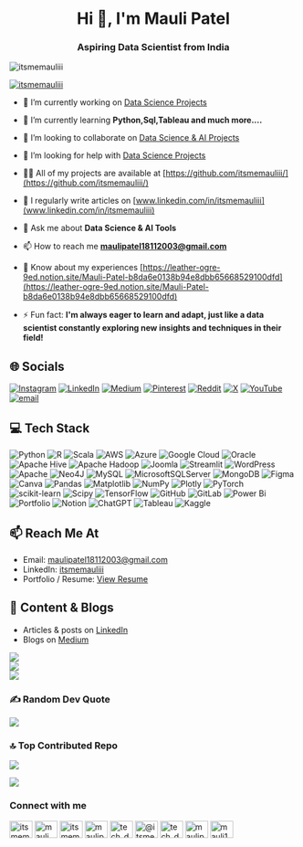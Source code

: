 <h1 align="center">Hi 👋, I'm Mauli Patel</h1>
<h3 align="center">Aspiring Data Scientist from India</h3>

<p align="left"> <img src="https://komarev.com/ghpvc/?username=itsmemauliii&label=Profile%20views&color=0e75b6&style=flat" alt="itsmemauliii" /> </p>

<p align="left"> <a href="https://github.com/ryo-ma/github-profile-trophy"><img src="https://github-profile-trophy.vercel.app/?username=itsmemauliii" alt="itsmemauliii" /></a> </p>

- 🔭 I’m currently working on [Data Science Projects](https://github.com/itsmemauliii/Data-Science-Projects)

- 🌱 I’m currently learning **Python,Sql,Tableau and much more....**

- 👯 I’m looking to collaborate on [Data Science & AI Projects](https://github.com/itsmemauliii/AI-Projects)

- 🤝 I’m looking for help with [Data Science Projects](https://github.com/itsmemauliii/Data-Science-Projects)

- 👨‍💻 All of my projects are available at [https://github.com/itsmemauliii/](https://github.com/itsmemauliii/)

- 📝 I regularly write articles on [www.linkedin.com/in/itsmemauliii](www.linkedin.com/in/itsmemauliii)

- 💬 Ask me about **Data Science & AI Tools**

- 📫 How to reach me **maulipatel18112003@gmail.com**

- 📄 Know about my experiences [https://leather-ogre-9ed.notion.site/Mauli-Patel-b8da6e0138b94e8dbb65668529100dfd](https://leather-ogre-9ed.notion.site/Mauli-Patel-b8da6e0138b94e8dbb65668529100dfd)

- ⚡ Fun fact: **I'm always eager to learn and adapt, just like a data scientist constantly exploring new insights and techniques in their field!**


## 🌐 Socials
[![Instagram](https://img.shields.io/badge/Instagram-%23E4405F.svg?logo=Instagram&logoColor=white)](https://instagram.com/tech_data_hub_) [![LinkedIn](https://img.shields.io/badge/LinkedIn-%230077B5.svg?logo=linkedin&logoColor=white)](https://linkedin.com/in/itsmemauliii) [![Medium](https://img.shields.io/badge/Medium-12100E?logo=medium&logoColor=white)](https://medium.com/@itsmemauli) [![Pinterest](https://img.shields.io/badge/Pinterest-%23E60023.svg?logo=Pinterest&logoColor=white)](https://pinterest.com/Maulipatel_18) [![Reddit](https://img.shields.io/badge/Reddit-%23FF4500.svg?logo=Reddit&logoColor=white)](https://reddit.com/user/Mauli_Patel_18) [![X](https://img.shields.io/badge/X-black.svg?logo=X&logoColor=white)](https://x.com/Mauli_Patel_18) [![YouTube](https://img.shields.io/badge/YouTube-%23FF0000.svg?logo=YouTube&logoColor=white)](https://youtube.com/@Tech_data_hub) [![email](https://img.shields.io/badge/Email-D14836?logo=gmail&logoColor=white)](mailto:maulipatel18112003@gmail.com) 

## 💻 Tech Stack
![Python](https://img.shields.io/badge/python-3670A0?style=flat&logo=python&logoColor=ffdd54) ![R](https://img.shields.io/badge/r-%23276DC3.svg?style=flat&logo=r&logoColor=white) ![Scala](https://img.shields.io/badge/scala-%23DC322F.svg?style=flat&logo=scala&logoColor=white) ![AWS](https://img.shields.io/badge/AWS-%23FF9900.svg?style=flat&logo=amazon-aws&logoColor=white) ![Azure](https://img.shields.io/badge/azure-%230072C6.svg?style=flat&logo=microsoftazure&logoColor=white) ![Google Cloud](https://img.shields.io/badge/GoogleCloud-%234285F4.svg?style=flat&logo=google-cloud&logoColor=white) ![Oracle](https://img.shields.io/badge/Oracle-F80000?style=flat&logo=oracle&logoColor=white) ![Apache Hive](https://img.shields.io/badge/Apache%20Hive-FDEE21?style=flat&logo=apachehive&logoColor=black) ![Apache Hadoop](https://img.shields.io/badge/Apache%20Hadoop-66CCFF?style=flat&logo=apachehadoop&logoColor=black) ![Joomla](https://img.shields.io/badge/joomla-%235091CD.svg?style=flat&logo=joomla&logoColor=white) ![Streamlit](https://img.shields.io/badge/Streamlit-%23FE4B4B.svg?style=flat&logo=streamlit&logoColor=white) ![WordPress](https://img.shields.io/badge/WordPress-%23117AC9.svg?style=flat&logo=WordPress&logoColor=white) ![Apache](https://img.shields.io/badge/apache-%23D42029.svg?style=flat&logo=apache&logoColor=white) ![Neo4J](https://img.shields.io/badge/Neo4j-008CC1?style=flat&logo=neo4j&logoColor=white) ![MySQL](https://img.shields.io/badge/mysql-4479A1.svg?style=flat&logo=mysql&logoColor=white) ![MicrosoftSQLServer](https://img.shields.io/badge/Microsoft%20SQL%20Server-CC2927?style=flat&logo=microsoft%20sql%20server&logoColor=white) ![MongoDB](https://img.shields.io/badge/MongoDB-%234ea94b.svg?style=flat&logo=mongodb&logoColor=white) ![Figma](https://img.shields.io/badge/figma-%23F24E1E.svg?style=flat&logo=figma&logoColor=white) ![Canva](https://img.shields.io/badge/Canva-%2300C4CC.svg?style=flat&logo=Canva&logoColor=white) ![Pandas](https://img.shields.io/badge/pandas-%23150458.svg?style=flat&logo=pandas&logoColor=white) ![Matplotlib](https://img.shields.io/badge/Matplotlib-%23ffffff.svg?style=flat&logo=Matplotlib&logoColor=black) ![NumPy](https://img.shields.io/badge/numpy-%23013243.svg?style=flat&logo=numpy&logoColor=white) ![Plotly](https://img.shields.io/badge/Plotly-%233F4F75.svg?style=flat&logo=plotly&logoColor=white) ![PyTorch](https://img.shields.io/badge/PyTorch-%23EE4C2C.svg?style=flat&logo=PyTorch&logoColor=white) ![scikit-learn](https://img.shields.io/badge/scikit--learn-%23F7931E.svg?style=flat&logo=scikit-learn&logoColor=white) ![Scipy](https://img.shields.io/badge/SciPy-%230C55A5.svg?style=flat&logo=scipy&logoColor=%white) ![TensorFlow](https://img.shields.io/badge/TensorFlow-%23FF6F00.svg?style=flat&logo=TensorFlow&logoColor=white) ![GitHub](https://img.shields.io/badge/github-%23121011.svg?style=flat&logo=github&logoColor=white) ![GitLab](https://img.shields.io/badge/gitlab-%23181717.svg?style=flat&logo=gitlab&logoColor=white) ![Power Bi](https://img.shields.io/badge/power_bi-F2C811?style=flat&logo=powerbi&logoColor=black) ![Portfolio](https://img.shields.io/badge/Portfolio-%23000000.svg?style=flat&logo=firefox&logoColor=#FF7139) ![Notion](https://img.shields.io/badge/Notion-%23000000.svg?style=flat&logo=notion&logoColor=white) ![ChatGPT](https://img.shields.io/badge/ChatGPT-74aa9c?style=for-the-badge&logo=openai&logoColor=white) ![Tableau](https://img.shields.io/badge/Tableau-E97627?style=for-the-badge&logo=Tableau&logoColor=white) ![Kaggle](https://img.shields.io/badge/Kaggle-20BEFF?style=for-the-badge&logo=Kaggle&logoColor=white)

## 📫 Reach Me At

- Email: [maulipatel18112003@gmail.com](mailto:maulipatel18112003@gmail.com)
- LinkedIn: [itsmemauliii](https://www.linkedin.com/in/itsmemauliii)
- Portfolio / Resume: [View Resume](https://leather-ogre-9ed.notion.site/Mauli-Patel-b8da6e0138b94e8dbb65668529100dfd)

## 📄 Content & Blogs

- Articles & posts on [LinkedIn](https://www.linkedin.com/in/itsmemauliii)
- Blogs on [Medium](https://medium.com/@itsmemauli)

<!-- BLOG-POST-LIST:START -->
<!-- BLOG-POST-LIST:END -->

![](https://github-readme-stats.vercel.app/api?username=itsmemauliii&theme=date_night&hide_border=true&include_all_commits=true&count_private=false)<br/>
![](https://nirzak-streak-stats.vercel.app/?user=itsmemauliii&theme=date_night&hide_border=true)<br/>
![](https://github-readme-stats.vercel.app/api/top-langs/?username=itsmemauliii&theme=date_night&hide_border=true&include_all_commits=true&count_private=false&layout=compact)

### ✍️ Random Dev Quote
![](https://quotes-github-readme.vercel.app/api?type=horizontal&theme=merko)

### 🔝 Top Contributed Repo
![](https://github-contributor-stats.vercel.app/api?username=itsmemauliii&limit=5&theme=gotham&combine_all_yearly_contributions=true)

[![](https://visitcount.itsvg.in/api?id=itsmemauliii&icon=2&color=5)](https://visitcount.itsvg.in)

<!-- Proudly created with GPRM ( https://gprm.itsvg.in ) -->
<h3 align="left">Connect with me</h3>
<p align="left">
<a href="https://dev.to/itsmemauli" target="blank"><img align="center" src="https://raw.githubusercontent.com/rahuldkjain/github-profile-readme-generator/master/src/images/icons/Social/devto.svg" alt="itsmemauli" height="30" width="40" /></a>
<a href="https://twitter.com/mauli_patel_18" target="blank"><img align="center" src="https://raw.githubusercontent.com/rahuldkjain/github-profile-readme-generator/master/src/images/icons/Social/twitter.svg" alt="mauli_patel_18" height="30" width="40" /></a>
<a href="https://linkedin.com/in/itsmemauliii" target="blank"><img align="center" src="https://raw.githubusercontent.com/rahuldkjain/github-profile-readme-generator/master/src/images/icons/Social/linked-in-alt.svg" alt="itsmemauliii" height="30" width="40" /></a>
<a href="https://kaggle.com/maulipatel18" target="blank"><img align="center" src="https://raw.githubusercontent.com/rahuldkjain/github-profile-readme-generator/master/src/images/icons/Social/kaggle.svg" alt="maulipatel18" height="30" width="40" /></a>
<a href="https://instagram.com/tech_data_hub_" target="blank"><img align="center" src="https://raw.githubusercontent.com/rahuldkjain/github-profile-readme-generator/master/src/images/icons/Social/instagram.svg" alt="tech_data_hub_" height="30" width="40" /></a>
<a href="https://medium.com/@itsmemauli" target="blank"><img align="center" src="https://raw.githubusercontent.com/rahuldkjain/github-profile-readme-generator/master/src/images/icons/Social/medium.svg" alt="@itsmemauli" height="30" width="40" /></a>
<a href="https://www.youtube.com/c/tech_data_hub" target="blank"><img align="center" src="https://raw.githubusercontent.com/rahuldkjain/github-profile-readme-generator/master/src/images/icons/Social/youtube.svg" alt="tech_data_hub" height="30" width="40" /></a>
<a href="https://www.codechef.com/users/maulipatel1811" target="blank"><img align="center" src="https://cdn.jsdelivr.net/npm/simple-icons@3.1.0/icons/codechef.svg" alt="maulipatel1811" height="30" width="40" /></a>
<a href="https://www.hackerrank.com/mauli18" target="blank"><img align="center" src="https://raw.githubusercontent.com/rahuldkjain/github-profile-readme-generator/master/src/images/icons/Social/hackerrank.svg" alt="mauli18" height="30" width="40" /></a>
